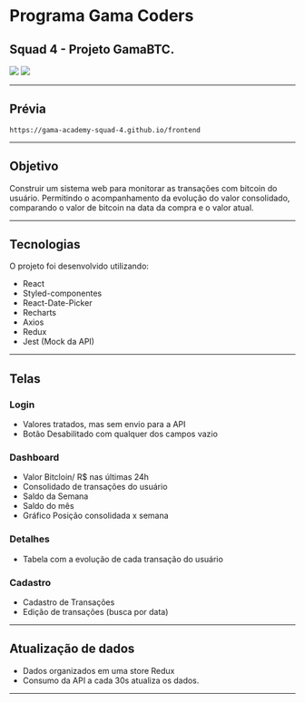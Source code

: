 
# Programa Gama Coders

## Squad 4 - Projeto GamaBTC.


![](https://img.shields.io/badge/React-17.0.2-green.svg)
![](https://img.shields.io/badge/license-MIT-blue.svg)

---



## Prévia

    https://gama-academy-squad-4.github.io/frontend


---

## Objetivo

Construir um sistema web para monitorar as transações com bitcoin do usuário. Permitindo o acompanhamento da evolução do valor consolidado, comparando o valor de bitcoin na data da compra e o valor atual.



---


## Tecnologias
O projeto foi desenvolvido utilizando:
* React
* Styled-componentes
* React-Date-Picker
* Recharts
* Axios
* Redux
* Jest (Mock da API)

---

## Telas
### Login
* Valores tratados, mas sem envio para a API
* Botão Desabilitado com qualquer dos campos vazio

### Dashboard
* Valor Bitcloin/ R$ nas últimas 24h
* Consolidado de transações do usuário
* Saldo da Semana
* Saldo do mês
* Gráfico Posição consolidada x semana

### Detalhes
* Tabela com a evolução de cada transação do usuário

### Cadastro
* Cadastro de Transações
* Edição de transações (busca por data)


---

## Atualização de dados
* Dados organizados em uma store Redux
* Consumo da API a cada 30s atualiza os dados.


---


